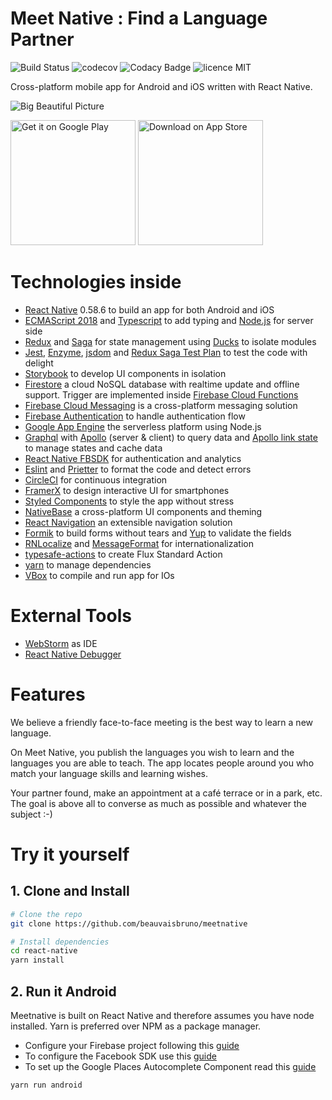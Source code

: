 # Meet Native : Find a Language Partner

![Build Status](https://img.shields.io/badge/circleci-passing-brightgreen.svg)
![codecov](https://img.shields.io/badge/coverage-83%25-green.svg)
![Codacy Badge](https://img.shields.io/badge/code%20quality-A-brightgreen.svg)
![licence MIT](https://img.shields.io/badge/license-MIT-green.svg)

Cross-platform mobile app for Android and iOS written with React Native.

![Big Beautiful Picture](https://i.imgur.com/w8ykgid.png)

<a target="_blank" href='https://play.google.com/store/apps/details?id=tech.equipage.meetnative'><img width="200" alt='Get it on Google Play' src='https://play.google.com/intl/en_us/badges/images/generic/en_badge_web_generic.png'/></a>
<a target="_blank" href='https://itunes.apple.com/us/app/id1458711190'><img width="200" alt='Download on App Store' src='https://i.imgur.com/7IxtMV0.png'/></a>

# Technologies inside
- [React Native](https://facebook.github.io/react-native/) 0.58.6 to build an app for both Android and iOS
- [ECMAScript 2018](https://en.wikipedia.org/wiki/ECMAScript#9th_Edition_-_ECMAScript_2018) and [Typescript](https://github.com/Microsoft/TypeScript-React-Native-Starter) to add typing and [Node.js](https://nodejs.org/en/) for server side
- [Redux](https://redux.js.org/) and [Saga](https://github.com/redux-saga/redux-saga) for state management using [Ducks](https://github.com/erikras/ducks-modular-redux) to isolate modules
- [Jest](https://jestjs.io/), [Enzyme](https://airbnb.io/enzyme/docs/guides/jest.html), [jsdom](https://github.com/jsdom/jsdom) and [Redux Saga Test Plan](https://github.com/jfairbank/redux-saga-test-plan) to test the code with delight
- [Storybook](https://github.com/storybooks/storybook) to develop UI components in isolation
- [Firestore](https://firebase.google.com/docs/firestore/) a cloud NoSQL database with realtime update and offline support. Trigger are implemented inside [Firebase Cloud Functions](https://firebase.google.com/docs/functions/) 
- [Firebase Cloud Messaging](https://firebase.google.com/docs/cloud-messaging/) is a cross-platform messaging solution
- [Firebase Authentication](https://firebase.google.com/docs/auth/) to handle authentication flow
- [Google App Engine](https://cloud.google.com/appengine/) the serverless platform using Node.js 
- [Graphql](https://graphql.org/) with [Apollo](https://www.apollographql.com/) (server & client) to query data and [Apollo link state](https://www.apollographql.com/docs/link/links/state) to manage states and cache data
- [React Native FBSDK](https://github.com/facebook/react-native-fbsdk) for authentication and analytics
- [Eslint](https://github.com/eslint/eslint) and [Prietter](https://github.com/prettier/prettier) to format the code and detect errors
- [CircleCI](https://circleci.com/) for continuous integration
- [FramerX](https://www.framer.com/) to design interactive UI for smartphones
- [Styled Components](https://github.com/styled-components/styled-components) to style the app without stress
- [NativeBase](https://github.com/GeekyAnts/NativeBase) a cross-platform UI components and theming
- [React Navigation](https://github.com/react-navigation/react-navigation) an extensible navigation solution
- [Formik](https://github.com/jaredpalmer/formik) to build forms without tears and [Yup](https://github.com/jquense/yup) to validate the fields 
- [RNLocalize](https://github.com/react-native-community/react-native-localize) and  [MessageFormat](https://github.com/messageformat/messageformat) for internationalization
- [typesafe-actions](https://github.com/piotrwitek/typesafe-actions) to create Flux Standard Action
- [yarn](https://yarnpkg.com/) to manage dependencies
- [VBox](https://www.virtualbox.org/) to compile and run app for IOs
 
# External Tools
- [WebStorm](https://www.jetbrains.com/webstorm/) as IDE
- [React Native Debugger](https://github.com/jhen0409/react-native-debugger)

# Features
We believe a friendly face-to-face meeting is the best way to learn a new language.

On Meet Native, you publish the languages ​​you wish to learn and the languages ​​you are able to teach. The app locates people around you who match your language skills and learning wishes.

Your partner found, make an appointment at a café terrace or in a park, etc. The goal is above all to converse as much as possible and whatever the subject :-)

# Try it yourself
## 1. Clone and Install
```bash
# Clone the repo
git clone https://github.com/beauvaisbruno/meetnative

# Install dependencies
cd react-native
yarn install
```
## 2. Run it Android
Meetnative is built on React Native and therefore assumes you have node installed. Yarn is preferred over NPM as a package manager.
- Configure your Firebase project following this [guide](https://rnfirebase.io/docs/v5.x.x/installation/initial-setup)
- To configure the Facebook SDK use this [guide](https://developers.facebook.com/docs/android/getting-started/)
- To set up the Google Places Autocomplete Component read this [guide](https://github.com/FaridSafi/react-native-google-places-autocomplete)

```bash
yarn run android
```


